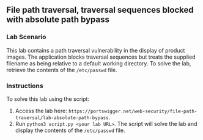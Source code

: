 ## File path traversal, traversal sequences blocked with absolute path bypass
### Lab Scenario
This lab contains a path traversal vulnerability in the display of product images.
The application blocks traversal sequences but treats the supplied filename as being relative to a default working directory.
To solve the lab, retrieve the contents of the `/etc/passwd` file.

### Instructions
To solve this lab using the script:
1. Access the lab here: `https://portswigger.net/web-security/file-path-traversal/lab-absolute-path-bypass`.
2. Run `python3 script.py <your lab URL>`. The script will solve the lab and display the contents of the `/etc/passwd` file.